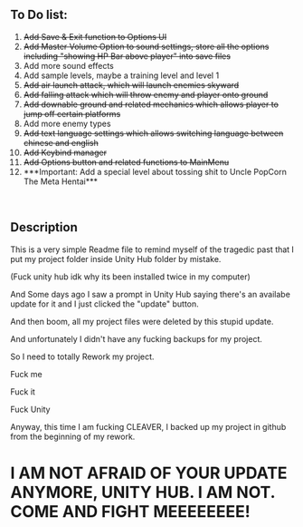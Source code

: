 <h2>To Do list:</h2>
<ol>
<s><li>Add Save & Exit function to Options UI</li></s>
<s><li>Add Master Volume Option to sound settings, store all the options including "showing HP Bar above player" into save files</li></s>
<li>Add more sound effects</li>
<li>Add sample levels, maybe a training level and level 1</li>
<s><li>Add air launch attack, which will launch enemies skyward</li></s>
<s><li>Add falling attack which will throw enemy and player onto ground</li></s>
<s><li>Add downable ground and related mechanics which allows player to jump off certain platforms</li></s>
<li>Add more enemy types</li>
<s><li>Add text language settings which allows switching language between chinese and english</li></s>
<s><li>Add Keybind manager</li></s>
<s><li>Add Options button and related functions to MainMenu</li></s>
<li>***Important: Add a special level about tossing shit to Uncle PopCorn The Meta Hentai***</li>
</ol>

<br>
<h2>Description</h2>
<p>This is a very simple Readme file to remind myself of the tragedic past that I put my project folder inside Unity Hub folder by mistake.</p>
<p>(Fuck unity hub idk why its been installed twice in my computer)</p>
<p>And Some days ago I saw a prompt in Unity Hub saying there's an availabe update for it and I just clicked the "update" button.</p>
<p>And then boom, all my project files were deleted by this stupid update.</p>
<p>And unfortunately I didn't have any fucking backups for my project.</p>
<p>So I need to totally Rework my project.</p>
<p>Fuck me</p>
<p>Fuck it</p>
<p>Fuck Unity</p>

<p>Anyway, this time I am fucking CLEAVER, I backed up my project in github from the beginning of my rework.</p>
<h1>I AM NOT AFRAID OF YOUR UPDATE ANYMORE, UNITY HUB. I AM NOT. COME AND FIGHT MEEEEEEEE!</h1>
